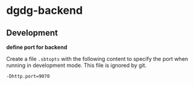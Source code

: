 # dgdg-backend


## Development

**define port for backend**

Create a file `.sbtopts` with the following content to specify the port when 
running in development mode. This file is ignored by git. 

```
-Dhttp.port=9070
```

